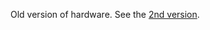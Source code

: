 Old version of hardware. See the [2nd version](https://github.com/vladisenko/EachiWhoop/tree/master/hw/v.2).
